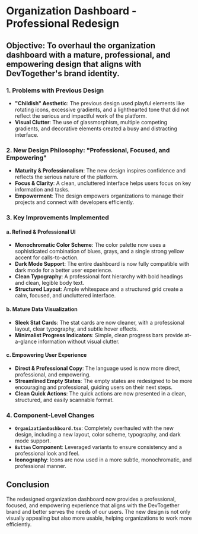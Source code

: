 # Organization Dashboard - Professional Redesign

## **Objective**: To overhaul the organization dashboard with a mature, professional, and empowering design that aligns with DevTogether's brand identity.

### **1. Problems with Previous Design**
- **"Childish" Aesthetic**: The previous design used playful elements like rotating icons, excessive gradients, and a lighthearted tone that did not reflect the serious and impactful work of the platform.
- **Visual Clutter**: The use of glassmorphism, multiple competing gradients, and decorative elements created a busy and distracting interface.

### **2. New Design Philosophy: "Professional, Focused, and Empowering"**
- **Maturity & Professionalism**: The new design inspires confidence and reflects the serious nature of the platform.
- **Focus & Clarity**: A clean, uncluttered interface helps users focus on key information and tasks.
- **Empowerment**: The design empowers organizations to manage their projects and connect with developers efficiently.

### **3. Key Improvements Implemented**

#### **a. Refined & Professional UI**
- **Monochromatic Color Scheme**: The color palette now uses a sophisticated combination of blues, grays, and a single strong yellow accent for calls-to-action.
- **Dark Mode Support**: The entire dashboard is now fully compatible with dark mode for a better user experience.
- **Clean Typography**: A professional font hierarchy with bold headings and clean, legible body text.
- **Structured Layout**: Ample whitespace and a structured grid create a calm, focused, and uncluttered interface.

#### **b. Mature Data Visualization**
- **Sleek Stat Cards**: The stat cards are now cleaner, with a professional layout, clear typography, and subtle hover effects.
- **Minimalist Progress Indicators**: Simple, clean progress bars provide at-a-glance information without visual clutter.

#### **c. Empowering User Experience**
- **Direct & Professional Copy**: The language used is now more direct, professional, and empowering.
- **Streamlined Empty States**: The empty states are redesigned to be more encouraging and professional, guiding users on their next steps.
- **Clean Quick Actions**: The quick actions are now presented in a clean, structured, and easily scannable format.

### **4. Component-Level Changes**
- **`OrganizationDashboard.tsx`**: Completely overhauled with the new design, including a new layout, color scheme, typography, and dark mode support.
- **`Button` Component**: Leveraged variants to ensure consistency and a professional look and feel.
- **Iconography**: Icons are now used in a more subtle, monochromatic, and professional manner.

## **Conclusion**
The redesigned organization dashboard now provides a professional, focused, and empowering experience that aligns with the DevTogether brand and better serves the needs of our users. The new design is not only visually appealing but also more usable, helping organizations to work more efficiently. 